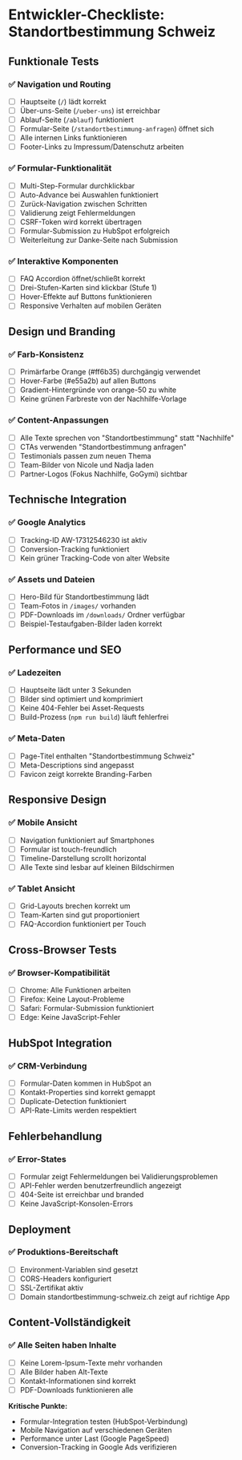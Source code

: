 # Entwickler-Checkliste: Standortbestimmung Schweiz

## Funktionale Tests

### ✅ Navigation und Routing
- [ ] Hauptseite (`/`) lädt korrekt
- [ ] Über-uns-Seite (`/ueber-uns`) ist erreichbar
- [ ] Ablauf-Seite (`/ablauf`) funktioniert
- [ ] Formular-Seite (`/standortbestimmung-anfragen`) öffnet sich
- [ ] Alle internen Links funktionieren
- [ ] Footer-Links zu Impressum/Datenschutz arbeiten

### ✅ Formular-Funktionalität
- [ ] Multi-Step-Formular durchklickbar
- [ ] Auto-Advance bei Auswahlen funktioniert
- [ ] Zurück-Navigation zwischen Schritten
- [ ] Validierung zeigt Fehlermeldungen
- [ ] CSRF-Token wird korrekt übertragen
- [ ] Formular-Submission zu HubSpot erfolgreich
- [ ] Weiterleitung zur Danke-Seite nach Submission

### ✅ Interaktive Komponenten
- [ ] FAQ Accordion öffnet/schließt korrekt
- [ ] Drei-Stufen-Karten sind klickbar (Stufe 1)
- [ ] Hover-Effekte auf Buttons funktionieren
- [ ] Responsive Verhalten auf mobilen Geräten

## Design und Branding

### ✅ Farb-Konsistenz
- [ ] Primärfarbe Orange (#ff6b35) durchgängig verwendet
- [ ] Hover-Farbe (#e55a2b) auf allen Buttons
- [ ] Gradient-Hintergründe von orange-50 zu white
- [ ] Keine grünen Farbreste von der Nachhilfe-Vorlage

### ✅ Content-Anpassungen
- [ ] Alle Texte sprechen von "Standortbestimmung" statt "Nachhilfe"
- [ ] CTAs verwenden "Standortbestimmung anfragen"
- [ ] Testimonials passen zum neuen Thema
- [ ] Team-Bilder von Nicole und Nadja laden
- [ ] Partner-Logos (Fokus Nachhilfe, GoGymi) sichtbar

## Technische Integration

### ✅ Google Analytics
- [ ] Tracking-ID AW-17312546230 ist aktiv
- [ ] Conversion-Tracking funktioniert
- [ ] Kein grüner Tracking-Code von alter Website

### ✅ Assets und Dateien
- [ ] Hero-Bild für Standortbestimmung lädt
- [ ] Team-Fotos in `/images/` vorhanden
- [ ] PDF-Downloads im `/downloads/` Ordner verfügbar
- [ ] Beispiel-Testaufgaben-Bilder laden korrekt

## Performance und SEO

### ✅ Ladezeiten
- [ ] Hauptseite lädt unter 3 Sekunden
- [ ] Bilder sind optimiert und komprimiert
- [ ] Keine 404-Fehler bei Asset-Requests
- [ ] Build-Prozess (`npm run build`) läuft fehlerfrei

### ✅ Meta-Daten
- [ ] Page-Titel enthalten "Standortbestimmung Schweiz"
- [ ] Meta-Descriptions sind angepasst
- [ ] Favicon zeigt korrekte Branding-Farben

## Responsive Design

### ✅ Mobile Ansicht
- [ ] Navigation funktioniert auf Smartphones
- [ ] Formular ist touch-freundlich
- [ ] Timeline-Darstellung scrollt horizontal
- [ ] Alle Texte sind lesbar auf kleinen Bildschirmen

### ✅ Tablet Ansicht
- [ ] Grid-Layouts brechen korrekt um
- [ ] Team-Karten sind gut proportioniert
- [ ] FAQ-Accordion funktioniert per Touch

## Cross-Browser Tests

### ✅ Browser-Kompatibilität
- [ ] Chrome: Alle Funktionen arbeiten
- [ ] Firefox: Keine Layout-Probleme
- [ ] Safari: Formular-Submission funktioniert
- [ ] Edge: Keine JavaScript-Fehler

## HubSpot Integration

### ✅ CRM-Verbindung
- [ ] Formular-Daten kommen in HubSpot an
- [ ] Kontakt-Properties sind korrekt gemappt
- [ ] Duplicate-Detection funktioniert
- [ ] API-Rate-Limits werden respektiert

## Fehlerbehandlung

### ✅ Error-States
- [ ] Formular zeigt Fehlermeldungen bei Validierungsproblemen
- [ ] API-Fehler werden benutzerfreundlich angezeigt
- [ ] 404-Seite ist erreichbar und branded
- [ ] Keine JavaScript-Konsolen-Errors

## Deployment

### ✅ Produktions-Bereitschaft
- [ ] Environment-Variablen sind gesetzt
- [ ] CORS-Headers konfiguriert
- [ ] SSL-Zertifikat aktiv
- [ ] Domain standortbestimmung-schweiz.ch zeigt auf richtige App

## Content-Vollständigkeit

### ✅ Alle Seiten haben Inhalte
- [ ] Keine Lorem-Ipsum-Texte mehr vorhanden
- [ ] Alle Bilder haben Alt-Texte
- [ ] Kontakt-Informationen sind korrekt
- [ ] PDF-Downloads funktionieren alle

**Kritische Punkte:**
- Formular-Integration testen (HubSpot-Verbindung)
- Mobile Navigation auf verschiedenen Geräten
- Performance unter Last (Google PageSpeed)
- Conversion-Tracking in Google Ads verifizieren